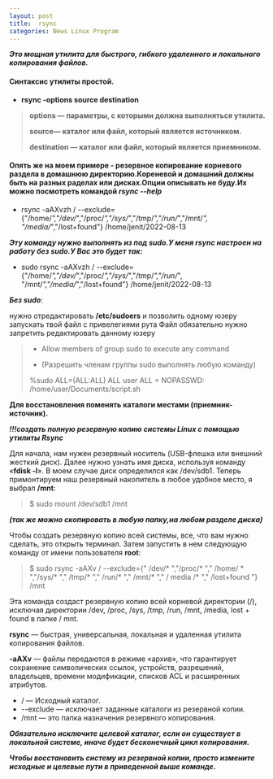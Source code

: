 ```yaml
---
layout: post
title:  rsync
categories: News Linux Program
---
```


***Это мощная утилита для быстрого, гибкого удаленного и локального копирования файлов.***

#### Синтаксис утилиты простой. 

- **rsync -options source destination**

>**options — параметры, с которыми должна выполняться утилита.**
>
>**source— каталог или файл, который является источником.**
>
> **destination — каталог или файл, который является приемником.**

#### Опять же на моем примере - резервное копирование корневого раздела в домашнюю директорию.Кореневой и домашний должны быть на разных раделах или дисках.Опции описывать не буду.Их можно посмотреть командой  *rsync --help* 

- rsync -aAXvzh / --exclude={"/home/*","/dev/*","/proc/*","/sys/*","/tmp/*","/run/*","/mnt/*",
"/media/*","/lost+found"} /home/jenit/2022-08-13 

***Эту команду нужно выполнять из под sudo.У меня rsync настроен на работу без sudo.У Вас это будет так:***

- sudo rsync -aAXvzh / --exclude={"/home/*","/dev/*","/proc/*","/sys/*","/tmp/*","/run/*",
"/mnt/*","/media/*","/lost+found"} /home/jenit/2022-08-13 

***Без sudo***: 

нужно отредактировать **/etc/sudoers** и позволить одному юзеру запускать твой файл с привелегиями рута
Файл обязательно нужно запретить редактировать данному юзеру

> * Allow members of group sudo to execute any command
>
>* (Разрешить членам группы sudo выполнять любую команду)
>
> %sudo ALL=(ALL:ALL) ALL
> user ALL = NOPASSWD: /home/user/Documents/script.sh

**Для восстановления поменять каталоги местами (приемник-источник).**

***!!!создать полную резервную копию системы Linux с помощью утилиты Rsync***

Для начала, нам нужен резервный носитель (USB-флешка или внешний жесткий диск). 
Далее нужно узнать имя диска, используя команду «**fdisk -l**». В моем случае диск 
определился как /dev/sdb1. Теперь примонтируем наш резервный накопитель в любое 
удобное место, я выбрал **/mnt**:

>$ sudo mount /dev/sdb1 /mnt

***(так же можно скопировать в любую папку,на любом разделе диска)***

Чтобы создать резервную копию всей системы, все, что вам нужно сделать, это 
открыть терминал. Затем запустить в нем следующую команду от имени пользователя 
**root**:

>$ sudo rsync -aAXv / 
--exclude={" /dev/* ","/proc/* "," /home/ * ","/sys/* "," /tmp/* "," /run/* "," /mnt/* "," /
media /* "," /lost+found "} /mnt

Эта команда создаст резервную копию всей корневой директории (/), исключая 
директории /dev, /proc, /sys, /tmp, /run, /mnt, /media,  lost + found в папке / 
mnt.

**rsync** — быстрая, универсальная, локальная и удаленная утилита копирования 
файлов.

**-aAXv** — файлы передаются в режиме «архив», что гарантирует сохранение 
символических ссылок, устройств, разрешений, владельцев, времени модификации, 
списков ACL и расширенных атрибутов.

-  / — Исходный каталог.
-  --exclude — исключает заданные каталоги из резервной копии.
-  /mnt — это папка назначения резервного копирования.


***Обязательно исключите целевой каталог, если он существует в локальной 
системе, иначе будет бесконечный цикл копирования.***

***Чтобы восстановить систему из резервной копии, просто измените исходные и 
целевые пути в приведенной выше команде.***